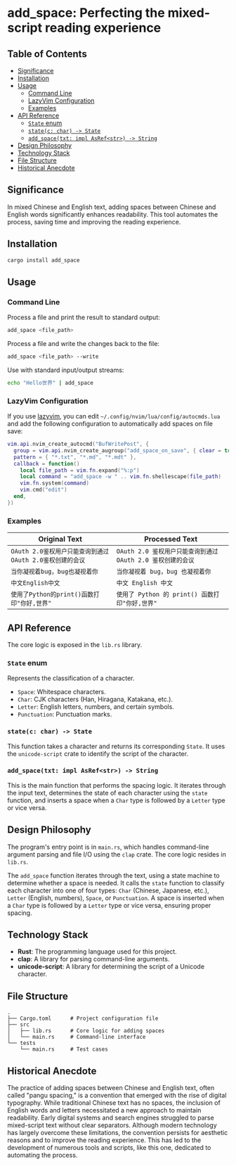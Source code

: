 # add_space: Perfecting the mixed-script reading experience

## Table of Contents

- [Significance](#significance)
- [Installation](#installation)
- [Usage](#usage)
  - [Command Line](#command-line)
  - [LazyVim Configuration](#lazyvim-configuration)
  - [Examples](#examples)
- [API Reference](#api-reference)
  - [`State` enum](#state-enum)
  - [`state(c: char) -> State`](#statec-char---state)
  - [`add_space(txt: impl AsRef<str>) -> String`](#add_spacetxt-impl-asrefstr---string)
- [Design Philosophy](#design-philosophy)
- [Technology Stack](#technology-stack)
- [File Structure](#file-structure)
- [Historical Anecdote](#historical-anecdote)

## Significance

In mixed Chinese and English text, adding spaces between Chinese and English words significantly enhances readability. This tool automates the process, saving time and improving the reading experience.

## Installation

```bash
cargo install add_space
```

## Usage

### Command Line

Process a file and print the result to standard output:

```bash
add_space <file_path>
```

Process a file and write the changes back to the file:

```bash
add_space <file_path> --write
```

Use with standard input/output streams:

```bash
echo "Hello世界" | add_space
```

### LazyVim Configuration

If you use [lazyvim](https://github.com/LazyVim/LazyVim), you can edit `~/.config/nvim/lua/config/autocmds.lua` and add the following configuration to automatically add spaces on file save:

```lua
vim.api.nvim_create_autocmd("BufWritePost", {
  group = vim.api.nvim_create_augroup("add_space_on_save", { clear = true }),
  pattern = { "*.txt", "*.md", "*.mdt" },
  callback = function()
    local file_path = vim.fn.expand("%:p")
    local command = "add_space -w " .. vim.fn.shellescape(file_path)
    vim.fn.system(command)
    vim.cmd("edit")
  end,
})
```

### Examples

| Original Text | Processed Text |
| --- | --- |
| `OAuth 2.0鉴权用户只能查询到通过OAuth 2.0鉴权创建的会议` | `OAuth 2.0 鉴权用户只能查询到通过 OAuth 2.0 鉴权创建的会议` |
| `当你凝视着bug，bug也凝视着你` | `当你凝视着 bug，bug 也凝视着你` |
| `中文English中文` | `中文 English 中文` |
| `使用了Python的print()函数打印"你好,世界"` | `使用了 Python 的 print() 函数打印"你好,世界"` |

## API Reference

The core logic is exposed in the `lib.rs` library.

### `State` enum

Represents the classification of a character.

- `Space`: Whitespace characters.
- `Char`: CJK characters (Han, Hiragana, Katakana, etc.).
- `Letter`: English letters, numbers, and certain symbols.
- `Punctuation`: Punctuation marks.

### `state(c: char) -> State`

This function takes a character and returns its corresponding `State`. It uses the `unicode-script` crate to identify the script of the character.

### `add_space(txt: impl AsRef<str>) -> String`

This is the main function that performs the spacing logic. It iterates through the input text, determines the state of each character using the `state` function, and inserts a space when a `Char` type is followed by a `Letter` type or vice versa.

## Design Philosophy

The program's entry point is in `main.rs`, which handles command-line argument parsing and file I/O using the `clap` crate. The core logic resides in `lib.rs`.

The `add_space` function iterates through the text, using a state machine to determine whether a space is needed. It calls the `state` function to classify each character into one of four types: `Char` (Chinese, Japanese, etc.), `Letter` (English, numbers), `Space`, or `Punctuation`. A space is inserted when a `Char` type is followed by a `Letter` type or vice versa, ensuring proper spacing.

## Technology Stack

- **Rust**: The programming language used for this project.
- **clap**: A library for parsing command-line arguments.
- **unicode-script**: A library for determining the script of a Unicode character.

## File Structure

```
.
├── Cargo.toml      # Project configuration file
├── src
│   ├── lib.rs      # Core logic for adding spaces
│   └── main.rs     # Command-line interface
└── tests
    └── main.rs     # Test cases
```

## Historical Anecdote

The practice of adding spaces between Chinese and English text, often called "pangu spacing," is a convention that emerged with the rise of digital typography. While traditional Chinese text has no spaces, the inclusion of English words and letters necessitated a new approach to maintain readability. Early digital systems and search engines struggled to parse mixed-script text without clear separators. Although modern technology has largely overcome these limitations, the convention persists for aesthetic reasons and to improve the reading experience. This has led to the development of numerous tools and scripts, like this one, dedicated to automating the process.
